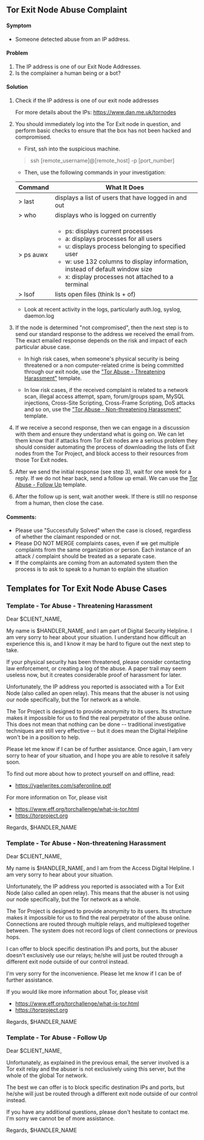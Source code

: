 ## Tor Exit Node Abuse Complaint 

#### Symptom
- Someone detected abuse from an IP address.

#### Problem   
1. The IP address is one of our Exit Node Addresses.
2. Is the complainer a human being or a bot?

#### Solution  
1. Check if the IP address is one of our exit node addresses

   For more details about the IPs: https://www.dan.me.uk/tornodes

2. You should immediately log into the Tor Exit node in question, and perform basic checks to ensure that the box has not been hacked and compromised. 

   * First, ssh into the suspicious machine.
   > ssh [remote_username]@[remote_host] -p [port_number]

   * Then, use the following commands in your investigation:

   |Command|What It Does|
   |-------|------------|
   | > last | displays a list of users that have logged in and out |
   | > who | displays who is logged on currently |
   | > ps auwx | <ul><li>ps: displays current processes</li><li>a: displays processes for all users</li><li>u: displays process belonging to specified user</li><li>w: use 132 columns to display information, instead of default window size</li><li>x: display processes not attached to a terminal</li></ul> | 
   | > lsof | lists open files (think ls + of) |

   * Look at recent activity in the logs, particularly auth.log, syslog, daemon.log

3. If the node is determined "not compromised", then the next step is to send our standard response to the address we received the email from. The exact emailed response depends on the risk and impact of each particular abuse case.

   * In high risk cases, when someone's physical security is being threatened or a non computer-related crime is being committed through our exit node, use the ["Tor Abuse - Threatening Harassment"](#threatening) template.

   * In low risk cases, if the received complaint is related to a network scan, illegal access attempt, spam, forum/groups spam, MySQL injections, Cross-Site Scripting, Cross-Frame Scripting, DoS attacks and so on, use the ["Tor Abuse - Non-threatening Harassment"](#nonthreatening) template.

4. If we receive a second response, then we can engage in a discussion with them and ensure they understand what is going on. We can let them know that if attacks from Tor Exit nodes are a serious problem they should consider automating the process of downloading the lists of Exit nodes from the Tor Project, and block access to their resources from those Tor Exit nodes.

5. After we send the initial response (see step 3), wait for one week for a reply. If we do not hear back, send a follow up email. We can use the [Tor Abuse - Follow Up](#followUp) template.

6. After the follow up is sent, wait another week. If there is still no response from a human, then close the case.

#### Comments:   
- Please use "Successfully Solved" when the case is closed, regardless of whether the claimant responded or not.
- Please DO NOT MERGE complaints cases, even if we get multiple complaints from the same organization or person. Each instance of an attack / complaint should be treated as a separate case.
- If the complaints are coming from an automated system then the process is to ask to speak to a human to explain the situation



## Templates for Tor Exit Node Abuse Cases

### <a name="threatening"></a>Template - Tor Abuse - Threatening Harassment

Dear $CLIENT_NAME,

My name is $HANDLER_NAME, and I am part of Digital Security Helpline. I am very sorry to hear about your situation. I understand how difficult an experience this is, and I know it may be hard to figure out the next step to take.

If your physical security has been threatened, please consider contacting law enforcement, or creating a log of the abuse. A paper trail may seem useless now, but it creates considerable proof of harassment for later.

Unfortunately, the IP address you reported is associated with a Tor Exit Node (also called an open relay). This means that the abuser is not using our node specifically, but the Tor network as a whole. 

The Tor Project is designed to provide anonymity to its users. Its structure makes it impossible for us to find the real perpetrator of the abuse online. This does not mean that nothing can be done -- traditional investigative techniques are still very effective -- but it does mean the Digital Helpline won't be in a position to help.

Please let me know if I can be of further assistance. Once again, I am very sorry to hear of your situation, and I hope you are able to resolve it safely soon.

To find out more about how to protect yourself on and offline, read:
* https://yaelwrites.com/saferonline.pdf

For more information on Tor, please visit  
* https://www.eff.org/torchallenge/what-is-tor.html 
* https://torproject.org

Regards,
$HANDLER_NAME



### <a name="nonthreatening"></a>Template - Tor Abuse - Non-threatening Harassment

Dear $CLIENT_NAME,
    
My name is $HANDLER_NAME, and I am from the Access Digital Helpline. I am very sorry to hear about your situation. 

Unfortunately, the IP address you reported is associated with a Tor Exit Node (also called an open relay). This means that the abuser is not using our node specifically, but the Tor network as a whole. 

The Tor Project is designed to provide anonymity to its users. Its structure makes it impossible for us to find the real perpetrator of the abuse online. Connections are routed through multiple relays, and multiplexed together between. The system does not record logs of client connections or previous hops.

I can offer to block specific destination IPs and ports, but the abuser doesn't exclusively use our relays; he/she will just be routed through a different exit node outside of our control instead.

I'm very sorry for the inconvenience. Please let me know if I can be of further assistance. 

If you would like more information about Tor, please visit  
* https://www.eff.org/torchallenge/what-is-tor.html 
* https://torproject.org

Regards,
$HANDLER_NAME



### <a name="followUp"></a>Template - Tor Abuse - Follow Up 

Dear $CLIENT_NAME,

Unfortunately, as explained in the previous email, the server involved is a Tor exit relay and the abuser is not exclusively using this server, but the whole of the global Tor network. 

The best we can offer is to block specific destination IPs and ports, but he/she will just be routed through a different exit node outside of our control instead.

If you have any additional questions, please don't hesitate to contact me. I'm sorry we cannot be of more assistance.

Regards,
$HANDLER_NAME